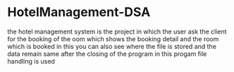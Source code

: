 # HotelManagement-DSA
the hotel management system is the project in which the user ask the client for the booking of the oom which shows the booking detail and the room which is booked in this you can also see where the file is stored and the data remain same after the closing of the program in this progam file handling is used 
